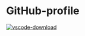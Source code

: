 # GitHub-profile

[![vscode-download](https://img.shields.io/badge/VS&Code-download-blue?style=for-the-badge&logo=visual-studio-code)](https://code.visualstudio.com/)
